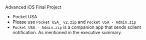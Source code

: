 Advanced iOS Final Project
* Pocket USA
* Please use ```Pocket USA_ v2.zip``` and ```Pocket USA - Admin.zip```
* ```Pocket USA - Admin.zip``` is a companion app that sends scilent notification. As mentioned in the executive summary.
